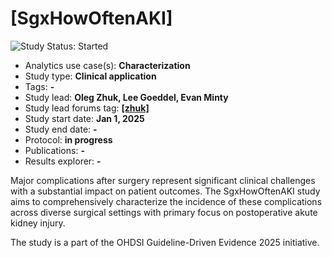 [SgxHowOftenAKI]
=============

<img src="https://img.shields.io/badge/Study%20Status-Started-blue.svg" alt="Study Status: Started">

- Analytics use case(s): **Characterization**
- Study type: **Clinical application**
- Tags: **-**
- Study lead: **Oleg Zhuk, Lee Goeddel, Evan Minty**
- Study lead forums tag: **[[zhuk]](https://forums.ohdsi.org/u/[zhuk])**
- Study start date: **Jan 1, 2025**
- Study end date: **-**
- Protocol: **in progress**
- Publications: **-**
- Results explorer: **-**

Major complications after surgery represent significant clinical challenges with a substantial impact on patient outcomes. The SgxHowOftenAKI study aims to comprehensively characterize the incidence of these complications across diverse surgical settings with primary focus on postoperative akute kidney injury.

The study is a part of the OHDSI Guideline-Driven Evidence 2025 initiative.
